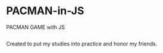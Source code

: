 # PACMAN-in-JS

PACMAN GAME with JS


<img src="mapa.png" alt="">

Created to put my studies into practice and honor my friends.
